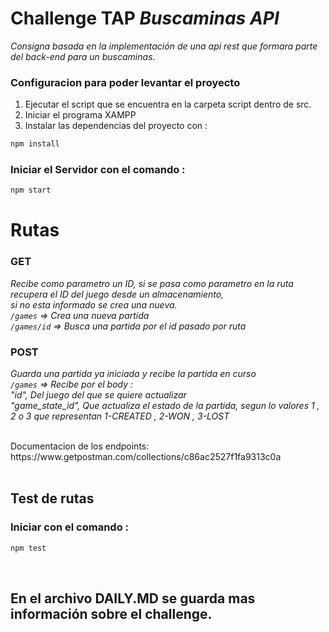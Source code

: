 # Challenge TAP *Buscaminas API*

*Consigna basada en la implementación de una api rest que formara parte del back-end para un buscaminas.*

### Configuracion para poder levantar el proyecto

1) Ejecutar el script que se encuentra en la carpeta script dentro de src.
2) Iniciar el programa XAMPP
3) Instalar las dependencias del proyecto con : 
``` bash 
npm install 
```

### Iniciar el Servidor con el comando :

``` bash
npm start
```

# Rutas

### GET

*Recibe como parametro un ID, si se pasa como parametro en la ruta recupera el ID del juego desde un almacenamiento, <br>
si no esta informado se crea una nueva.<br>
`/games` => Crea una nueva partida<br>
`/games/id` => Busca una partida por el id pasado por ruta*
<br>


### POST

*Guarda una partida ya iniciada y recibe la partida en curso<br>
`/games` => Recibe por el body :<br> 
"id", Del juego del que se quiere actualizar<br>
"game_state_id", Que actualiza el estado de la partida, segun lo valores 1 , 2 o 3 que representan 1-CREATED , 2-WON , 3-LOST*

<br>
Documentacion de los endpoints: https://www.getpostman.com/collections/c86ac2527f1fa9313c0a
<br>
<br>

## Test de rutas
### Iniciar con el comando :

``` bash
npm test
```
<br>

## En el archivo DAILY.MD se guarda mas información sobre el challenge.

